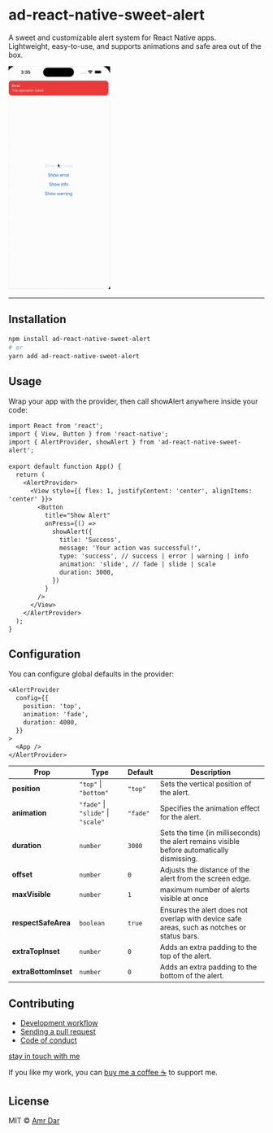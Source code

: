 # ad-react-native-sweet-alert

A sweet and customizable alert system for React Native apps.  
Lightweight, easy-to-use, and supports animations and safe area out of the box.

<img src="quickshow.gif" alt="Description" width="200"  />

---

## Installation

```sh
npm install ad-react-native-sweet-alert
# or
yarn add ad-react-native-sweet-alert
```

## Usage

Wrap your app with the provider, then call showAlert anywhere inside your code:

```tsx
import React from 'react';
import { View, Button } from 'react-native';
import { AlertProvider, showAlert } from 'ad-react-native-sweet-alert';

export default function App() {
  return (
    <AlertProvider>
      <View style={{ flex: 1, justifyContent: 'center', alignItems: 'center' }}>
        <Button
          title="Show Alert"
          onPress={() =>
            showAlert({
              title: 'Success',
              message: 'Your action was successful!',
              type: 'success', // success | error | warning | info
              animation: 'slide', // fade | slide | scale
              duration: 3000,
            })
          }
        />
      </View>
    </AlertProvider>
  );
}
```

## Configuration

You can configure global defaults in the provider:

```tsx
<AlertProvider
  config={{
    position: 'top',
    animation: 'fade',
    duration: 4000,
  }}
>
  <App />
</AlertProvider>
```

| Prop | Type | Default | Description |
|---|---|---|---|
| **position** | `"top"` \| `"bottom"` | `"top"` | Sets the vertical position of the alert. |
| **animation** | `"fade"` \| `"slide"` \| `"scale"` | `"fade"` | Specifies the animation effect for the alert. |
| **duration** | `number` | `3000` | Sets the time (in milliseconds) the alert remains visible before automatically dismissing. |
| **offset** | `number` | `0` | Adjusts the distance of the alert from the screen edge. |
| **maxVisible** | `number` | `1` | maximum number of alerts visible at once |
| **respectSafeArea** | `boolean` | `true` | Ensures the alert does not overlap with device safe areas, such as notches or status bars. |
| **extraTopInset** | `number` | `0` | Adds an extra padding to the top of the alert. |
| **extraBottomInset** | `number` | `0` | Adds an extra padding to the bottom of the alert. |


## Contributing

- [Development workflow](CONTRIBUTING.md#development-workflow)
- [Sending a pull request](CONTRIBUTING.md#sending-a-pull-request)
- [Code of conduct](CODE_OF_CONDUCT.md)


[stay in touch with me](https://gravatar.com/devamrdar)

If you like my work, you can [buy me a coffee ☕️](https://buymeacoffee.com/devamrdar) to support me.

## License

MIT © [Amr Dar](https://github.com/amrjmd1)
